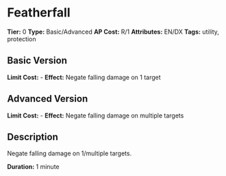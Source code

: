 # Featherfall

**Tier:** 0
**Type:** Basic/Advanced
**AP Cost:** R/1
**Attributes:** EN/DX
**Tags:** utility, protection

## Basic Version
**Limit Cost:** -
**Effect:** Negate falling damage on 1 target

## Advanced Version
**Limit Cost:** -
**Effect:** Negate falling damage on multiple targets

## Description
Negate falling damage on 1/multiple targets.

**Duration:** 1 minute